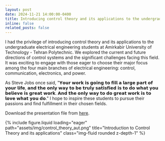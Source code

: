 ```yaml
---
layout: post
date: 2024-11-21 14:00:00-0400
title: Introducing control theory and its applications to the undergraduate electrical engineering students at Amirkabir University of Technology
inline: false
related_posts: false
---
```

I had the privilege of introducing control theory and its applications to the undergraduate electrical engineering students at Amirkabir University of Technology - Tehran Polytechnic. We explored the current and future directions of control systems and the significant challenges facing this field. It was exciting to engage with those eager to choose their major focus among the four main branches of electrical engineering: control, communication, electronics, and power.

As Steve Jobs once said, "𝗬𝗼𝘂𝗿 𝘄𝗼𝗿𝗸 𝗶𝘀 𝗴𝗼𝗶𝗻𝗴 𝘁𝗼 𝗳𝗶𝗹𝗹 𝗮 𝗹𝗮𝗿𝗴𝗲 𝗽𝗮𝗿𝘁 𝗼𝗳 𝘆𝗼𝘂𝗿 𝗹𝗶𝗳𝗲, 𝗮𝗻𝗱 𝘁𝗵𝗲 𝗼𝗻𝗹𝘆 𝘄𝗮𝘆 𝘁𝗼 𝗯𝗲 𝘁𝗿𝘂𝗹𝘆 𝘀𝗮𝘁𝗶𝘀𝗳𝗶𝗲𝗱 𝗶𝘀 𝘁𝗼 𝗱𝗼 𝘄𝗵𝗮𝘁 𝘆𝗼𝘂 𝗯𝗲𝗹𝗶𝗲𝘃𝗲 𝗶𝘀 𝗴𝗿𝗲𝗮𝘁 𝘄𝗼𝗿𝗸. 𝗔𝗻𝗱 𝘁𝗵𝗲 𝗼𝗻𝗹𝘆 𝘄𝗮𝘆 𝘁𝗼 𝗱𝗼 𝗴𝗿𝗲𝗮𝘁 𝘄𝗼𝗿𝗸 𝗶𝘀 𝘁𝗼 𝗹𝗼𝘃𝗲 𝘄𝗵𝗮𝘁 𝘆𝗼𝘂 𝗱𝗼." I hope to inspire these students to pursue their passions and find fulfillment in their chosen fields.

Download the presentation file from [here](https://shahrajabian.github.io/assets/pdf/Control_Theory_Presentation.pdf).

<div class="row">
    <div class="col-sm mt-3 mt-md-0">
        {% include figure.liquid loading="eager" path="assets/img/control_theory_aut.png" title="Introduction to Control Theory and its applications" class="img-fluid rounded z-depth-1" %}
    </div>
</div>
